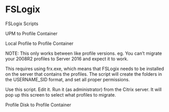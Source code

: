 # FSLogix
FSLogix Scripts

UPM to Profile Container

Local Profile to Profile Container

NOTE: This only works between like profile versions.  eg. You can’t migrate your 2008R2 profiles to Server 2016 and expect it to work.

This requires using frx.exe, which means that FSLogix needs to be installed on the server that contains the profiles. The script will create the folders in the USERNAME_SID format, and set all proper permissions.

Use this script. Edit it. Run it (as administrator) from the Citrix server. It will pop up this screen to select what profiles to migrate.


Profile Disk to Profile Container
